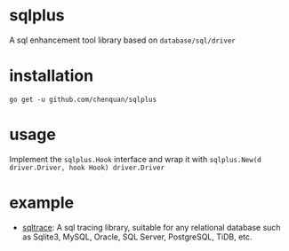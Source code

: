 # sqlplus

A sql enhancement tool library based on `database/sql/driver`

# installation

```shell
go get -u github.com/chenquan/sqlplus
```

# usage

Implement the `sqlplus.Hook` interface and wrap it with `sqlplus.New(d driver.Driver, hook Hook) driver.Driver`

# example

- [sqltrace](https://github.com/chenquan/sqltrace): A sql tracing library,  suitable for any relational database such as Sqlite3, MySQL, Oracle, SQL Server, PostgreSQL, TiDB, etc.